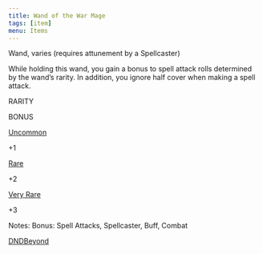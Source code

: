 ```yaml
---
title: Wand of the War Mage
tags: [item]
menu: Items
---
```


Wand, varies (requires attunement by a Spellcaster)

While holding this wand, you gain a bonus to spell attack rolls determined by the wand’s rarity. In addition, you ignore half cover when making a spell attack.

RARITY

BONUS

[Uncommon](https://www.dndbeyond.com/magic-items/4798-wand-of-the-war-mage-1)

+1

[Rare](https://www.dndbeyond.com/magic-items/5218-wand-of-the-war-mage-2)

+2

[Very Rare](https://www.dndbeyond.com/magic-items/5219-wand-of-the-war-mage-3)

+3

Notes: Bonus: Spell Attacks, Spellcaster, Buff, Combat

[DNDBeyond](https://www.dndbeyond.com/magic-items/34712-wand-of-the-war-mage)